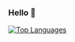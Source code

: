 ### Hello 👋

[![Top Languages](https://github-readme-stats.vercel.app/api/top-langs/?username=LowerPlayz)](https://github.com/anuraghazra/github-readme-stats)
